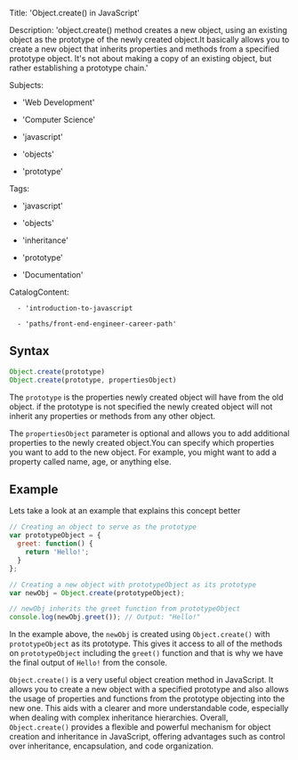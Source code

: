 Title: 'Object.create() in JavaScript'

Description: 'object.create() method creates a new object, using an existing object as the prototype of the newly created object.It basically allows you to create a new object that inherits properties and methods from a specified prototype object. It's not about making a copy of an existing object, but rather establishing a prototype chain.'

Subjects:

  - 'Web Development'

  - 'Computer Science'

  - 'javascript'

  - 'objects'

  - 'prototype'

 Tags:

  - 'javascript'

  -  'objects'

  - 'inheritance'

  - 'prototype'

  - 'Documentation'

CatalogContent:

	  - 'introduction-to-javascript

	  - 'paths/front-end-engineer-career-path'

  ## Syntax
 ```js
Object.create(prototype)
Object.create(prototype, propertiesObject)
 ```

The `prototype` is the properties newly created object will have from the old object. if the prototype is not specified  the newly created object will not inherit any properties or methods from any other object.

  The `propertiesObject` parameter is optional and allows you to add additional properties to the newly created object.You can specify which properties you want to add to the new object. For example, you might want to add a property called name, age, or anything else.

## Example

Lets take a look at an example that explains this concept better

```js
// Creating an object to serve as the prototype
var prototypeObject = {
  greet: function() {
    return 'Hello!';
  }
};

// Creating a new object with prototypeObject as its prototype
var newObj = Object.create(prototypeObject);

// newObj inherits the greet function from prototypeObject
console.log(newObj.greet()); // Output: "Hello!"
```

In the example above, the `newObj` is created using `Object.create()` with `prototypeObject` as its prototype. This gives it access to all of the methods on `prototypeObject` including the `greet()` function and that is why we have the final output of `Hello!` from the console.

`Object.create()` is a very useful object creation method in JavaScript. It allows you to create a new object with a specified prototype and also allows the usage of properties and functions from the prototype objecting into the new one. This aids with a clearer and more understandable code, especially when dealing with complex inheritance hierarchies. Overall, `Object.create()` provides a flexible and powerful mechanism for object creation and inheritance in JavaScript, offering advantages such as control over inheritance, encapsulation, and code organization.

